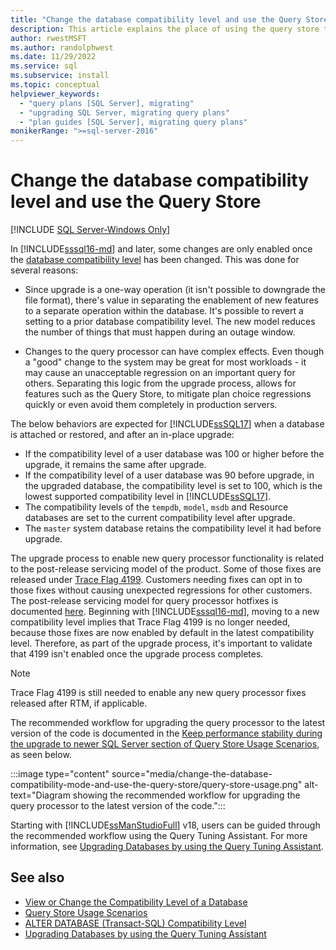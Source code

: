 ```yaml
---
title: "Change the database compatibility level and use the Query Store"
description: This article explains the place of using the query store to establish a baseline and changing the database compatibility level in a SQL Server upgrade.
author: rwestMSFT
ms.author: randolphwest
ms.date: 11/29/2022
ms.service: sql
ms.subservice: install
ms.topic: conceptual
helpviewer_keywords:
  - "query plans [SQL Server], migrating"
  - "upgrading SQL Server, migrating query plans"
  - "plan guides [SQL Server], migrating query plans"
monikerRange: ">=sql-server-2016"
---
```

# Change the database compatibility level and use the Query Store

[!INCLUDE [SQL Server-Windows Only](../../includes/applies-to-version/sql-windows-only.md)]

In [!INCLUDE[sssql16-md](../../includes/sssql16-md.md)] and later, some changes are only enabled once the [database compatibility level](../../t-sql/statements/alter-database-transact-sql-compatibility-level.md) has been changed. This was done for several reasons:

- Since upgrade is a one-way operation (it isn't possible to downgrade the file format), there's value in separating the enablement of new features to a separate operation within the database. It's possible to revert a setting to a prior database compatibility level. The new model reduces the number of things that must happen during an outage window.

- Changes to the query processor can have complex effects. Even though a "good" change to the system may be great for most workloads - it may cause an unacceptable regression on an important query for others. Separating this logic from the upgrade process, allows for features such as the Query Store, to mitigate plan choice regressions quickly or even avoid them completely in production servers.

The below behaviors are expected for [!INCLUDE[ssSQL17](../../includes/sssql17-md.md)] when a database is attached or restored, and after an in-place upgrade:

- If the compatibility level of a user database was 100 or higher before the upgrade, it remains the same after upgrade.
- If the compatibility level of a user database was 90 before upgrade, in the upgraded database, the compatibility level is set to 100, which is the lowest supported compatibility level in [!INCLUDE[ssSQL17](../../includes/sssql17-md.md)].
- The compatibility levels of the `tempdb`, `model`, `msdb` and Resource databases are set to the current compatibility level after upgrade.
- The `master` system database retains the compatibility level it had before upgrade.

The upgrade process to enable new query processor functionality is related to the post-release servicing model of the product. Some of those fixes are released under [Trace Flag 4199](../../t-sql/database-console-commands/dbcc-traceon-trace-flags-transact-sql.md#tf4199). Customers needing fixes can opt in to those fixes without causing unexpected regressions for other customers. The post-release servicing model for query processor hotfixes is documented [here](https://support.microsoft.com/kb/974006). Beginning with [!INCLUDE[sssql16-md](../../includes/sssql16-md.md)], moving to a new compatibility level implies that  Trace Flag 4199 is no longer needed, because those fixes are now enabled by default in the latest compatibility level. Therefore, as part of the upgrade process, it's important to validate that 4199 isn't enabled once the upgrade process completes.

> [!NOTE]  
> Trace Flag 4199 is still needed to enable any new query processor fixes released after RTM, if applicable.

The recommended workflow for upgrading the query processor to the latest version of the code is documented in the [Keep performance stability during the upgrade to newer SQL Server section of Query Store Usage Scenarios](../../relational-databases/performance/query-store-usage-scenarios.md#CEUpgrade), as seen below.

:::image type="content" source="media/change-the-database-compatibility-mode-and-use-the-query-store/query-store-usage.png" alt-text="Diagram showing the recommended workflow for upgrading the query processor to the latest version of the code.":::

Starting with [!INCLUDE[ssManStudioFull](../../includes/ssmanstudiofull-md.md)] v18, users can be guided through the recommended workflow using the Query Tuning Assistant. For more information, see [Upgrading Databases by using the Query Tuning Assistant](../../relational-databases/performance/upgrade-dbcompat-using-qta.md).

## See also

- [View or Change the Compatibility Level of a Database](../../relational-databases/databases/view-or-change-the-compatibility-level-of-a-database.md)
- [Query Store Usage Scenarios](../../relational-databases/performance/query-store-usage-scenarios.md)
- [ALTER DATABASE &#40;Transact-SQL&#41; Compatibility Level](../../t-sql/statements/alter-database-transact-sql-compatibility-level.md)
- [Upgrading Databases by using the Query Tuning Assistant](../../relational-databases/performance/upgrade-dbcompat-using-qta.md)
